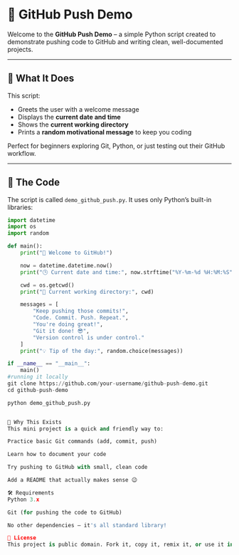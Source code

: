 # 🚀 GitHub Push Demo

Welcome to the **GitHub Push Demo** – a simple Python script created to demonstrate pushing code to GitHub and writing clean, well-documented projects.

---

## 🧠 What It Does

This script:

- Greets the user with a welcome message
- Displays the **current date and time**
- Shows the **current working directory**
- Prints a **random motivational message** to keep you coding

Perfect for beginners exploring Git, Python, or just testing out their GitHub workflow.

---

## 📝 The Code

The script is called `demo_github_push.py`. It uses only Python’s built-in libraries:

```python
import datetime
import os
import random

def main():
    print("👋 Welcome to GitHub!")

    now = datetime.datetime.now()
    print("🕒 Current date and time:", now.strftime("%Y-%m-%d %H:%M:%S"))

    cwd = os.getcwd()
    print("📁 Current working directory:", cwd)

    messages = [
        "Keep pushing those commits!",
        "Code. Commit. Push. Repeat.",
        "You're doing great!",
        "Git it done! 😎",
        "Version control is under control."
    ]
    print("💡 Tip of the day:", random.choice(messages))

if __name__ == "__main__":
    main()
#running it locally
git clone https://github.com/your-username/github-push-demo.git
cd github-push-demo

python demo_github_push.py


🎯 Why This Exists
This mini project is a quick and friendly way to:

Practice basic Git commands (add, commit, push)

Learn how to document your code

Try pushing to GitHub with small, clean code

Add a README that actually makes sense 😉

🛠 Requirements
Python 3.x

Git (for pushing the code to GitHub)

No other dependencies — it's all standard library!

📄 License
This project is public domain. Fork it, copy it, remix it, or use it in your tutorials.


